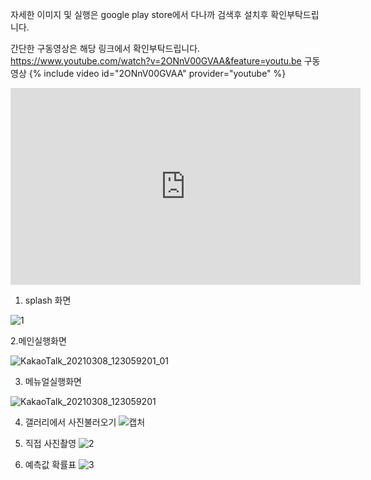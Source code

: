 자세한 이미지 및 실행은
google play store에서 다나까 검색후 설치후 확인부탁드립니다.

간단한 구동영상은 해당 링크에서 확인부탁드립니다. 
https://www.youtube.com/watch?v=2ONnV00GVAA&feature=youtu.be
구동영상 
{% include video id="2ONnV00GVAA" provider="youtube" %}
<iframe width="560" height="315" src="https://www.youtube.com/watch?v=2ONnV00GVAA&feature=youtu.be" frameborder="0" allowfullscreen></iframe>



1. splash 화면 


![1](https://user-images.githubusercontent.com/78811229/110271191-dd8d8600-800a-11eb-8147-24ade1a36fcb.jpg)



2.메인실행화면 




![KakaoTalk_20210308_123059201_01](https://user-images.githubusercontent.com/78811229/110271200-debeb300-800a-11eb-8406-cfd879b43024.jpg)



3. 메뉴얼실행화면 


![KakaoTalk_20210308_123059201](https://user-images.githubusercontent.com/78811229/110271208-dfefe000-800a-11eb-9216-96ce1ef4c6f7.jpg)


4. 갤러리에서 사진불러오기 
![캡처](https://user-images.githubusercontent.com/78811229/110715193-1d8d7c80-8248-11eb-8774-c7e202760869.JPG)




5. 직접 사진촬영
![2](https://user-images.githubusercontent.com/78811229/110715195-1ebea980-8248-11eb-9473-f25387682a0c.JPG)






6. 예측값 확률표 
![3](https://user-images.githubusercontent.com/78811229/110715197-1f574000-8248-11eb-83a4-5e62deef961b.JPG)
